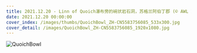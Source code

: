 ```yaml
---
title: 2021.12.20 - Linn of Quoich瀑布旁的碗状岩石洞，苏格兰阿伯丁郡 (© AWL Images/Danita Delimont)
date: 2021.12.20 00:00:00
cover_index: /images/thumbs/QuoichBowl_ZH-CN5583756085_533x300.jpg
cover_detail: /images/QuoichBowl_ZH-CN5583756085_1920x1080.jpg
---
```


![QuoichBowl](/images/QuoichBowl_ZH-CN5583756085_1920x1080.jpg)
